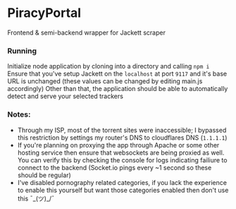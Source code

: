 # PiracyPortal
 Frontend & semi-backend wrapper for Jackett scraper
 
 ### Running ###
Initialize node application by cloning into a directory and calling `npm i`
Ensure that you've setup Jackett on the `localhost` at port `9117` and it's base URL is unchanged (these values can be changed by editing main.js accordingly)
Other than that, the application should be able to automatically detect and serve your selected trackers

### Notes: ###
* Through my ISP, most of the torrent sites were inaccessible; I bypassed this restriction by settings my router's DNS to cloudflares DNS (`1.1.1.1`)
* If you're planning on proxying the app through Apache or some other hosting service then ensure that websockets are being proxied as well. You can verify this by checking the console for logs indicating failiure to connect to the backend (Socket.io pings every ~1 second so these should be regular)
* I've disabled pornography related categories, if you lack the experience to enable this yourself but want those categories enabled then don't use this ¯\_(ツ)_/¯
